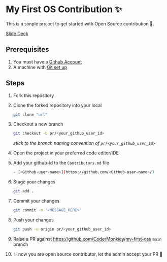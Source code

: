 # My First OS Contribution ✨

This is a simple project to get started with Open Source contribution 🚀.

[Slide Deck](https://codermonkey.notion.site/My-First-PR-on-GitHub-c7c632e7006d46cf900c4cc88887a444)

## Prerequisites

1. You must have a [Github Account](https://docs.github.com/en/get-started/signing-up-for-github/signing-up-for-a-new-github-account)
2. A machine with [Git set up](https://docs.github.com/en/get-started/quickstart/set-up-git)

## Steps

1. Fork this repository

2. Clone the forked repository into your local
   ```bash
   git clone "url"
   ```

3. Checkout a new branch
   ```bash
   git checkout -b pr/<your_github_user_id>
   ```

   _stick to the branch naming convention of `pr/<your_github_user_id>`_

4. Open the project in your preferred code editor/IDE

5. Add your github-id to the `Contributors.md` file
   ```bash
   - [<Github-user-name>](https://github.com/<Github-user-name>/)
   ```

6. Stage your changes
   ```bash
   git add .
   ```

7. Commit your changes
   ```bash
   git commit -m '<MESSAGE_HERE>'
   ```

8. Push your changes
   ```bash
   git push -u origin pr/<your_github_user_id>
   ```

9. Raise a PR against https://github.com/CoderMonkiey/my-first-oss `main` branch

10. ✨ now you are open source contributor, let the admin accept your PR 🚀
